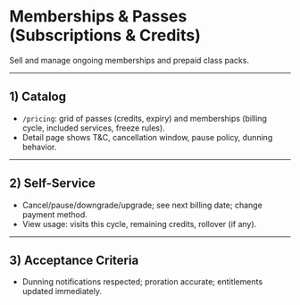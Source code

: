 # Memberships & Passes (Subscriptions & Credits)

Sell and manage ongoing memberships and prepaid class packs.

---

## 1) Catalog
- `/pricing`: grid of passes (credits, expiry) and memberships (billing cycle, included services, freeze rules).
- Detail page shows T&C, cancellation window, pause policy, dunning behavior.

---

## 2) Self-Service
- Cancel/pause/downgrade/upgrade; see next billing date; change payment method.
- View usage: visits this cycle, remaining credits, rollover (if any).

---

## 3) Acceptance Criteria
- Dunning notifications respected; proration accurate; entitlements updated immediately.
